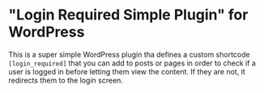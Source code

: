 # "Login Required Simple Plugin" for WordPress
This is a super simple WordPress plugin tha defines a custom shortcode `[login_required]` that you can add to posts or pages in order to check if a user is logged in before letting them view the content. If they are not, it redirects them to the login screen. 
